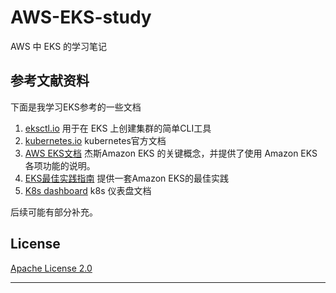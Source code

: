 # AWS-EKS-study
AWS 中 EKS 的学习笔记



## 参考文献资料
下面是我学习EKS参考的一些文档
1. [eksctl.io](https://eksctl.io/)  用于在 EKS 上创建集群的简单CLI工具
2. [kubernetes.io](https://kubernetes.io/docs/home/)  kubernetes官方文档
3. [AWS EKS文档](https://docs.aws.amazon.com/zh_cn/eks/)   杰斯Amazon EKS 的关键概念，并提供了使用 Amazon EKS 各项功能的说明。
4. [EKS最佳实践指南](https://aws.github.io/aws-eks-best-practices/) 提供一套Amazon EKS的最佳实践
5. [K8s dashboard](https://github.com/kubernetes/dashboard/blob/master/docs/README.md)  k8s 仪表盘文档

后续可能有部分补充。

## License

[Apache License 2.0](https://github.com/azure-sea/AWS-EKS-study/blob/master/LICENSE)

----

